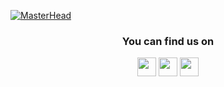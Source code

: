 [![MasterHead](https://a.storyblok.com/f/158779/1640x693/44908e9733/welcome-to-our-github.png)](https://gaupalabs.com)

<h3 align="center">You can find us on</h3>
<p align="center">
<a href="https://twitter.com/GaupaLabs" target="blank"><img align="center" src="https://a.storyblok.com/f/158779/500x500/aa4666922c/twitter-logo-blue.png" alt="" height="30" /></a>
<a href="https://www.linkedin.com/company/gaupalabs/" target="blank"><img align="center" src="https://a.storyblok.com/f/158779/500x500/81ec490306/linkedin-logo-colour.png" alt="" height="30" /></a>
<a href="https://www.instagram.com/gaupalabs/" target="blank"><img align="center" src="https://a.storyblok.com/f/158779/500x500/b7f06161b5/ig-logo-colour.png" alt="" height="30" /></a>
</p>
